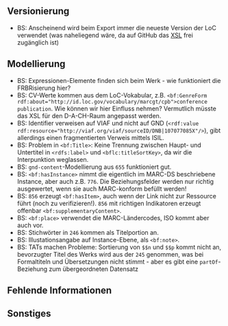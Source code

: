 ## Versionierung
- BS: Anscheinend wird beim Export immer die neueste Version der LoC verwendet (was naheliegend wäre, da auf GitHub das [XSL](https://github.com/lcnetdev/marc2bibframe2/blob/master/xsl/marc2bibframe2.xsl) frei zugänglich ist)
## Modellierung
- BS: Expressionen-Elemente finden sich beim Werk - wie funktioniert die FRBRisierung hier?
- BS: CV-Werte kommen aus dem LoC-Vokabular, z.B. `<bf:GenreForm rdf:about="http://id.loc.gov/vocabulary/marcgt/cpb">conference publication`. Wie können wir hier Einfluss nehmen? Vermutlich müsste das XSL für den D-A-CH-Raum angepasst werden.
- BS: Identifier verweisen auf VIAF und nicht auf GND (`<rdf:value rdf:resource="http://viaf.org/viaf/sourceID/DNB|107077085X"/>`), gibt allerdings einen fragmentierten Verweis mittels ISIL.
- BS: Problem in `<bf:Title>`: Keine Trennung zwischen Haupt- und Untertitel in `<rdfs:label>` und `<bflc:titleSortKey>`, da wir die Interpunktion weglassen.
- BS: `gnd-content`-Modellierung aus `655` funktioniert gut.
- BS: `<bf:hasInstance>` nimmt die eigentlich im MARC-DS beschriebene Instance, aber auch z.B. `776`. Die Beziehungsfelder werden nur richtig ausgewertet, wenn sie auch MARC-konform befüllt werden!
- BS: `856` erzeugt `<bf:hasItem>`, auch wenn der Link nicht zur Ressource führt (noch zu verifizieren!). `856` mit richtigen Indikatoren erzeugt offenbar `<bf:supplementaryContent>`.
- BS: `<bf:place>` verwendet die MARC-Ländercodes, ISO kommt aber auch vor.
- BS: Stichwörter in `246` kommen als Titelportion an.
- BS: Illustationsangabe auf Instance-Ebene, als `<bf:note>`.
- BS: TATs machen Probleme: Sortierung von `$$n` und `$$p` kommt nicht an, bevorzugter Titel des Werks wird aus der `245` genommen, was bei Formaltiteln und Übersetzungen nicht stimmt - aber es gibt eine `partOf`-Beziehung zum übergeordneten Datensatz
## Fehlende Informationen
## Sonstiges

